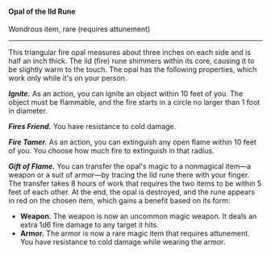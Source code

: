 #### Opal of the Ild Rune

Wondrous item, rare (requires attunement)

---

This triangular fire opal measures about three inches on each side and is half an inch thick. The ild (fire) rune shimmers within its core, causing it to be slightly warm to the touch. The opal has the following properties, which work only while it's on your person.

***Ignite.*** As an action, you can ignite an object within 10 feet of you. The object must be flammable, and the fire starts in a circle no larger than 1 foot in diameter.

***Fires Friend.*** You have resistance to cold damage.

***Fire Tamer.*** As an action, you can extinguish any open flame within 10 feet of you. You choose how much fire to extinguish in that radius.

***Gift of Flame.*** You can transfer the opal's magic to a nonmagical item—a weapon or a suit of armor—by tracing the ild rune there with your finger. The transfer takes 8 hours of work that requires the two items to be within 5 feet of each other. At the end, the opal is destroyed, and the rune appears in red on the chosen item, which gains a benefit based on its form:

- **Weapon.** The weapon is now an uncommon magic weapon. It deals an extra 1d6 fire damage to any target it hits.
- **Armor.** The armor is now a rare magic item that requires attunement. You have resistance to cold damage while wearing the armor.